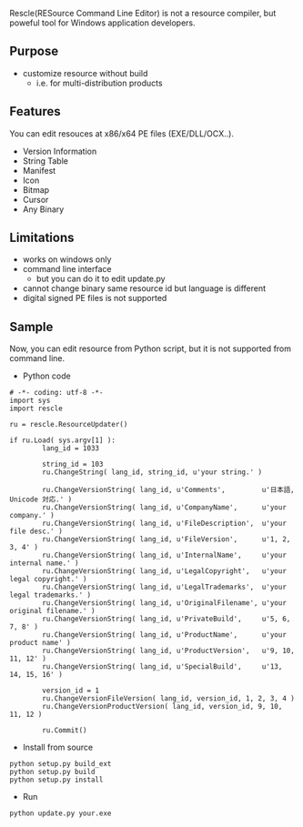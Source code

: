 Rescle(RESource Command Line Editor) is not a resource compiler,
but poweful tool for Windows application developers.

## Purpose ##
  * customize resource without build
    * i.e. for multi-distribution products

## Features ##
You can edit resouces at x86/x64 PE files (EXE/DLL/OCX..).
  * Version Information
  * String Table
  * Manifest
  * Icon
  * Bitmap
  * Cursor
  * Any Binary

## Limitations ##
  * works on windows only
  * command line interface
    * but you can do it to edit update.py
  * cannot change binary same resource id but language is different
  * digital signed PE files is not supported

## Sample ##
Now, you can edit resource from Python script,
but it is not supported from command line.

  * Python code
```
# -*- coding: utf-8 -*-
import sys
import rescle

ru = rescle.ResourceUpdater()

if ru.Load( sys.argv[1] ):
        lang_id = 1033
        
        string_id = 103
        ru.ChangeString( lang_id, string_id, u'your string.' )
        
        ru.ChangeVersionString( lang_id, u'Comments',         u'日本語, Unicode 対応.' )
        ru.ChangeVersionString( lang_id, u'CompanyName',      u'your company.' )
        ru.ChangeVersionString( lang_id, u'FileDescription',  u'your file desc.' )
        ru.ChangeVersionString( lang_id, u'FileVersion',      u'1, 2, 3, 4' )
        ru.ChangeVersionString( lang_id, u'InternalName',     u'your internal name.' )
        ru.ChangeVersionString( lang_id, u'LegalCopyright',   u'your legal copyright.' )
        ru.ChangeVersionString( lang_id, u'LegalTrademarks',  u'your legal trademarks.' )
        ru.ChangeVersionString( lang_id, u'OriginalFilename', u'your original filename.' )
        ru.ChangeVersionString( lang_id, u'PrivateBuild',     u'5, 6, 7, 8' )
        ru.ChangeVersionString( lang_id, u'ProductName',      u'your product name' )
        ru.ChangeVersionString( lang_id, u'ProductVersion',   u'9, 10, 11, 12' )
        ru.ChangeVersionString( lang_id, u'SpecialBuild',     u'13, 14, 15, 16' )
        
        version_id = 1
        ru.ChangeVersionFileVersion( lang_id, version_id, 1, 2, 3, 4 )
        ru.ChangeVersionProductVersion( lang_id, version_id, 9, 10, 11, 12 )
        
        ru.Commit()
```

  * Install from source
```
python setup.py build_ext
python setup.py build
python setup.py install
```

  * Run
```
python update.py your.exe
```